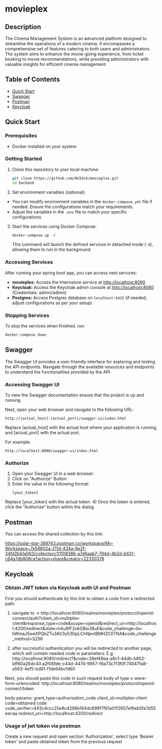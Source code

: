 # movieplex

## Description
The Cinema Management System is an advanced platform designed to streamline the operations of a modern cinema.
It encompasses a comprehensive set of features catering to both users and administrators.
The system aims to enhance the movie-going experience, from ticket booking to movie recommendations,
while providing administrators with valuable insights for efficient cinema management.

## Table of Contents

- [Quick Start](#quick-start)
- [Swagger](#swagger)
- [Postman](#postman)
- [Keycloak](#keycloak)

## Quick Start

### Prerequisites
- Docker installed on your system

### Getting Started

1. Clone this repository to your local machine:

    ```bash
    git clone https://github.com/NikSsh/movieplex.git
    cd backend
    ```

2. Set environment variables (optional):
- You can modify environment variables in the `docker-compose.yml` file if needed. Ensure the configurations match your requirements.
- Adjust the variables in the `.env` file to match your specific configurations.
3. Start the services using Docker Compose:

    ```bash
    docker-compose up -d
    ```

   This command will launch the defined services in detached mode (`-d`), allowing them to run in the background.

### Accessing Services

After running your spring boot app, you can access next services:

- **movieplex:** Access the Internstore service at [http://localhost:8090](http://localhost:8090)
- **Keycloak:** Access the Keycloak admin console at [http://localhost:8080](http://localhost:8080) (Credentials: admin/admin)
- **Postgres:** Access Postgres database on `localhost:5432` (if needed, adjust configurations as per your setup)

### Stopping Services

To stop the services when finished, run:

```bash
docker-compose down
```

## Swagger
The Swagger UI provides a user-friendly interface for exploring and testing the API endpoints. Navigate through the available resources and endpoints to understand the functionalities provided by the API.
### Accessing Swagger UI
To view the Swagger documentation ensure that the project is up and running.

Next, open your web browser and navigate to the following URL:
```
http://[actual_host]:[actual_port]/swagger-ui/index.html
```

Replace [actual_host] with the actual host where your application is running, and [actual_port] with the actual port.

For example:
```
http://localhost:8080/swagger-ui/index.html
```

### Authorize
1) Open your Swagger UI in a web browser.
2) Click on "Authorize" Button
3) Enter the value in the following format:
   ```
   [your_token]
   ```
Replace [your_token] with the actual token.
4) Once the token is entered, click the "Authorize" button within the dialog

## Postman

You can access the shared collection by this link:

https://solar-star-389743.postman.co/workspace/My-Workspace~7e56602a-211d-434a-8e2f-34fd2bb1a063/collection/31108386-a7d6aab7-794d-4b2d-b631-c64a7db808ca?action=share&creator=22330378

## Keycloak

### Obtain JWT token via Keycloak auth UI and Postman 

First you should authenticate by this link to obtain a code
from a redirected path:
1) navigate to -> http://localhost:8080/realms/movieplex/protocol/openid-connect/auth?client_id=multiplex-client&response_type=code&scope=openid&redirect_uri=http://localhost:4200/redirect&state=h4u8fF2okGBio38uE&code_challenge=bv-hWmaJ5weXPQkZTu3AV3y53DpLChNpvtBMHZC0TNA&code_challenge_method=S256

2) after successful authentication you will be redirected to another page,
which will contain needed code in parameters:
E.g. http://localhost:8080/redirect?&code=38ef48ea-a8c1-44db-b802-bff60a26dc40.a2f06fde-c44d-4474-9957-f6a73c7f3f0f.74047fa8-a563-4ef5-bd91-f1de64bcfd60

Next, you should paste this code in such request body of type x-www-form-urlencoded:
http://localhost:8080/realms/movieplex/protocol/openid-connect/token

body params:
grant_type=authorization_code
client_id=multiplex-client
code=obtained code
code_verifier=443c4ccc25e8c4296b164dc699f7f61e01f2657ef6eb5fa7d55eecaa
redirect_uri=http://localhost:4200/redirect

### Usage of jwt token via postman
Create a new request and open section 'Authorization',
select type 'Bearer token' and paste obtained token from the previous request